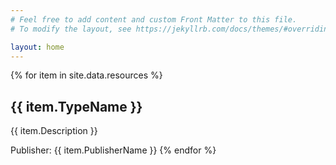 ```yaml
---
# Feel free to add content and custom Front Matter to this file.
# To modify the layout, see https://jekyllrb.com/docs/themes/#overriding-theme-defaults

layout: home
---
```


{% for item in site.data.resources %}
## {{ item.TypeName }}

{{ item.Description }}

Publisher: {{ item.PublisherName }}
{% endfor %}
